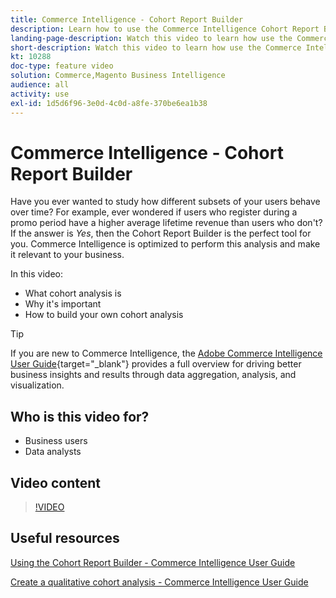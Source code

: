 ```yaml
---
title: Commerce Intelligence - Cohort Report Builder
description: Learn how to use the Commerce Intelligence Cohort Report Builder to create optimized reporting and analysis that is relevant to your business.
landing-page-description: Watch this video to learn how use the Commerce Intelligence Cohort Report Builder to create optimized reporting and analysis that is relevant to your business.
short-description: Watch this video to learn how use the Commerce Intelligence Cohort Report Builder to create optimized reporting and analysis that is relevant to your business.
kt: 10288
doc-type: feature video
solution: Commerce,Magento Business Intelligence
audience: all
activity: use
exl-id: 1d5d6f96-3e0d-4c0d-a8fe-370be6ea1b38
---
```

# Commerce Intelligence - Cohort Report Builder

Have you ever wanted to study how different subsets of your users behave over time? For example, ever wondered if users who register during a promo period have a higher average lifetime revenue than users who don't? If the answer is _Yes_, then the Cohort Report Builder is the perfect tool for you. Commerce Intelligence is optimized to perform this analysis and make it relevant to your business.

In this video:

- What cohort analysis is
- Why it's important
- How to build your own cohort analysis

>[!TIP]
>
>If you are new to Commerce Intelligence, the [Adobe Commerce Intelligence User Guide](https://experienceleague.adobe.com/docs/commerce-business-intelligence/mbi/guide-overview.html){target="_blank"} provides a full overview for driving better business insights and results through data aggregation, analysis, and visualization.

## Who is this video for?

- Business users
- Data analysts

## Video content

>[!VIDEO](https://video.tv.adobe.com/v/342407?quality=12&learn=on)

## Useful resources

[Using the Cohort Report Builder - Commerce Intelligence User Guide](https://experienceleague.adobe.com/docs/commerce-business-intelligence/mbi/analyze/sql/cohort-rpt-bldr.html)

[Create a qualitative cohort analysis - Commerce Intelligence User Guide](https://experienceleague.adobe.com/docs/commerce-business-intelligence/mbi/analyze/sql/create-qual-cohort-analysis.html)
